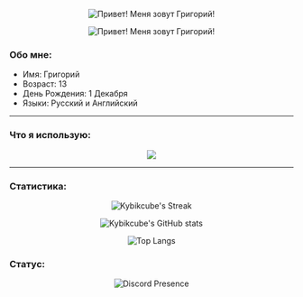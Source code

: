 <p align="center">
  <img src="https://readme-typing-svg.herokuapp.com?color=%ffffff&lines=Привет!+Меня+зовут+Григорий!&size=25&center=true" alt="Привет! Меня зовут Григорий!" />
</p>
<p align="center">
  <img src="https://readme-typing-svg.herokuapp.com?color=%ffffff&lines=1+проект+в+неделю&size=25&center=true" alt="Привет! Меня зовут Григорий!" />
</p>


### Обо мне:

- Имя: Григорий
- Возраст: 13
- День Рождения: 1 Декабря
- Языки: Русский и Английский

---

### Что я использую:

<p align="center">
  <a href="https://skillicons.dev">
    <img src="https://skillicons.dev/icons?i=bash,cloudflare,css,discord,bots,flask,git,github,gmail,html,js,linux,mysql,nodejs,npm,ps,py,sqlite,stackoverflow,ubuntu,vscode,windows,&perline=11" />
  </a>
</p>

---

### Статистика:

<p align="center">
  <img src="https://github-readme-streak-stats-salesp07.vercel.app/?user=shzanya&count_private=true&theme=material-palenight" alt="Kybikcube's Streak" />
</p>

<p align="center">
  <img src="https://github-readme-stats.vercel.app/api?username=Kybikcube&show_icons=true&theme=material-palenight" alt="Kybikcube's GitHub stats" />
</p>

<p align="center">
  <img src="https://github-readme-stats.vercel.app/api/top-langs/?username=Kybikcube&layout=compact&theme=material-palenight" alt="Top Langs" />
</p>

### Статус:

<p align="center">
  <img src="https://lanyard.cnrad.dev/api/939055674615287838" alt="Discord Presence" />
</p>


